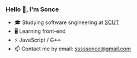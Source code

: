 ### Hello 👋, I'm Sonce

- 🎓 Studying software sngineering at [SCUT](https://www.scut.edu.cn)
- 🖥 Learning front-end
- ⚡ JavaScript / ~~C++~~
- :mailbox: Contact me by email: sssssonce@gmail.com
